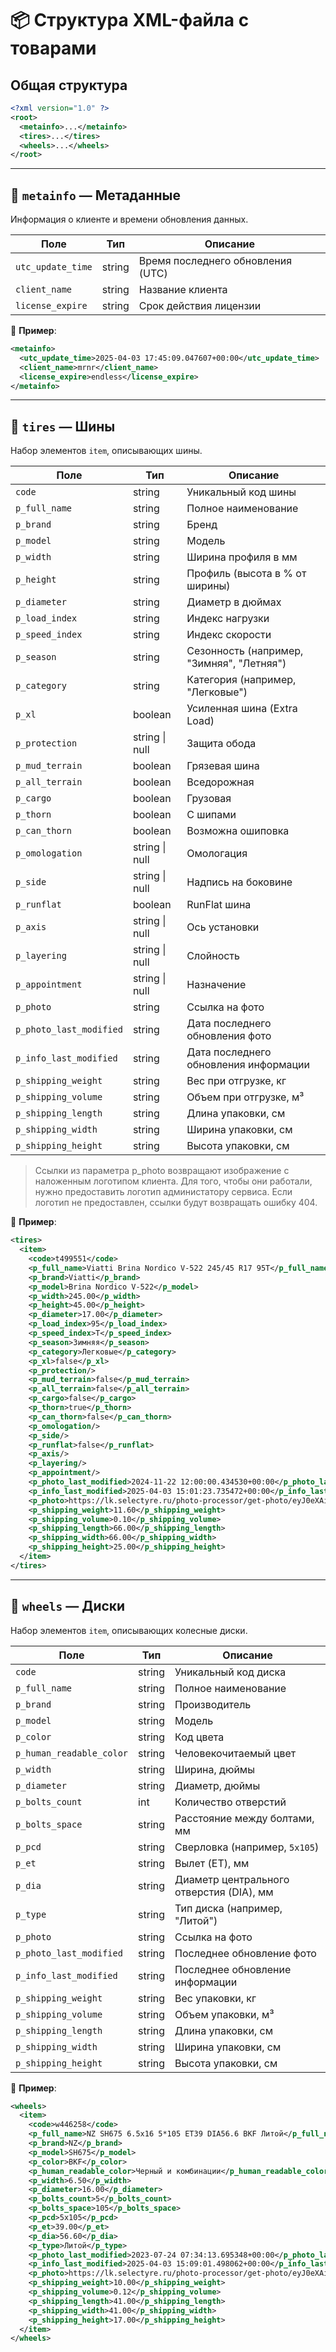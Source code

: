 # 📦 Структура XML-файла с товарами

## Общая структура

```xml
<?xml version="1.0" ?>
<root>
  <metainfo>...</metainfo>
  <tires>...</tires>
  <wheels>...</wheels>
</root>
```

---

## 🧠 `metainfo` — Метаданные

Информация о клиенте и времени обновления данных.

| Поле               | Тип     | Описание                         |
|--------------------|---------|----------------------------------|
| `utc_update_time`  | string  | Время последнего обновления (UTC) |
| `client_name`      | string  | Название клиента                 |
| `license_expire`   | string  | Срок действия лицензии |

📌 **Пример**:

```xml
<metainfo>
  <utc_update_time>2025-04-03 17:45:09.047607+00:00</utc_update_time>
  <client_name>mrnr</client_name>
  <license_expire>endless</license_expire>
</metainfo>
```

---

## 🛞 `tires` — Шины

Набор элементов `item`, описывающих шины.

| Поле                | Тип      | Описание                                  |
|---------------------|----------|-------------------------------------------|
| `code`              | string   | Уникальный код шины                       |
| `p_full_name`       | string   | Полное наименование                       |
| `p_brand`           | string   | Бренд                                     |
| `p_model`           | string   | Модель                                    |
| `p_width`           | string   | Ширина профиля в мм                       |
| `p_height`          | string   | Профиль (высота в % от ширины)            |
| `p_diameter`        | string   | Диаметр в дюймах                          |
| `p_load_index`      | string   | Индекс нагрузки                           |
| `p_speed_index`     | string   | Индекс скорости                           |
| `p_season`          | string   | Сезонность (например, "Зимняя", "Летняя") |
| `p_category`        | string   | Категория (например, "Легковые")          |
| `p_xl`              | boolean  | Усиленная шина (Extra Load)               |
| `p_protection`      | string \| null | Защита обода                              |
| `p_mud_terrain`     | boolean  | Грязевая шина                             |
| `p_all_terrain`     | boolean  | Вседорожная                               |
| `p_cargo`           | boolean  | Грузовая                                  |
| `p_thorn`           | boolean  | С шипами                                  |
| `p_can_thorn`       | boolean  | Возможна ошиповка                         |
| `p_omologation`     | string \| null | Омологация                                |
| `p_side`            | string \| null | Надпись на боковине                       |
| `p_runflat`         | boolean  | RunFlat шина                              |
| `p_axis`            | string \| null | Ось установки                             |
| `p_layering`        | string \| null | Слойность                                 |
| `p_appointment`     | string \| null | Назначение                                |
| `p_photo`           | string   | Ссылка на фото                            |
| `p_photo_last_modified` | string | Дата последнего обновления фото           |
| `p_info_last_modified`  | string | Дата последнего обновления информации     |
| `p_shipping_weight`     | string | Вес при отгрузке, кг                      |
| `p_shipping_volume`     | string | Объем при отгрузке, м³                    |
| `p_shipping_length`     | string | Длина упаковки, см                        |
| `p_shipping_width`      | string | Ширина упаковки, см                       |
| `p_shipping_height`     | string | Высота упаковки, см                       |

> Ссылки из параметра p_photo возвращают изображение с наложенным логотипом клиента. 
> Для того, чтобы они работали, нужно предоставить логотип администатору сервиса. 
> Если логотип не предоставлен, ссылки будут возвращать ошибку 404.


📌 **Пример**:

```xml
<tires>
  <item>
    <code>t499551</code>
    <p_full_name>Viatti Brina Nordico V-522 245/45 R17 95T</p_full_name>
    <p_brand>Viatti</p_brand>
    <p_model>Brina Nordico V-522</p_model>
    <p_width>245.00</p_width>
    <p_height>45.00</p_height>
    <p_diameter>17.00</p_diameter>
    <p_load_index>95</p_load_index>
    <p_speed_index>T</p_speed_index>
    <p_season>Зимняя</p_season>
    <p_category>Легковые</p_category>
    <p_xl>false</p_xl>
    <p_protection/>
    <p_mud_terrain>false</p_mud_terrain>
    <p_all_terrain>false</p_all_terrain>
    <p_cargo>false</p_cargo>
    <p_thorn>true</p_thorn>
    <p_can_thorn>false</p_can_thorn>
    <p_omologation/>
    <p_side/>
    <p_runflat>false</p_runflat>
    <p_axis/>
    <p_layering/>
    <p_appointment/>
    <p_photo_last_modified>2024-11-22 12:00:00.434530+00:00</p_photo_last_modified>
    <p_info_last_modified>2025-04-03 15:01:23.735472+00:00</p_info_last_modified>
    <p_photo>https://lk.selectyre.ru/photo-processor/get-photo/eyJ0eXAiOiJKV1QiLCJhbGciOiJIUzI1NiJ9.eyJ1c2VyX2lkIjoxLCJjb2RlIjoidDQ5OTU1MSJ9.u8pvAcFql6eyxxRPlYpqZAHQeD7kUuqv_wiSDtxJ7D8/</p_photo>
    <p_shipping_weight>11.60</p_shipping_weight>
    <p_shipping_volume>0.10</p_shipping_volume>
    <p_shipping_length>66.00</p_shipping_length>
    <p_shipping_width>66.00</p_shipping_width>
    <p_shipping_height>25.00</p_shipping_height>
  </item>
</tires>
```

---

## 🛞 `wheels` — Диски

Набор элементов `item`, описывающих колесные диски.

| Поле                | Тип      | Описание |
|---------------------|----------|----------|
| `code`              | string   | Уникальный код диска |
| `p_full_name`       | string   | Полное наименование |
| `p_brand`           | string   | Производитель |
| `p_model`           | string   | Модель |
| `p_color`           | string   | Код цвета |
| `p_human_readable_color` | string | Человекочитаемый цвет |
| `p_width`           | string   | Ширина, дюймы |
| `p_diameter`        | string   | Диаметр, дюймы |
| `p_bolts_count`     | int      | Количество отверстий |
| `p_bolts_space`     | string   | Расстояние между болтами, мм |
| `p_pcd`             | string   | Сверловка (например, `5x105`) |
| `p_et`              | string   | Вылет (ET), мм |
| `p_dia`             | string   | Диаметр центрального отверстия (DIA), мм |
| `p_type`            | string   | Тип диска (например, "Литой") |
| `p_photo`           | string   | Ссылка на фото |
| `p_photo_last_modified` | string | Последнее обновление фото |
| `p_info_last_modified`  | string | Последнее обновление информации |
| `p_shipping_weight`     | string | Вес упаковки, кг |
| `p_shipping_volume`     | string | Объем упаковки, м³ |
| `p_shipping_length`     | string | Длина упаковки, см |
| `p_shipping_width`      | string | Ширина упаковки, см |
| `p_shipping_height`     | string | Высота упаковки, см |

📌 **Пример**:

```xml
<wheels>
  <item>
    <code>w446258</code>
    <p_full_name>NZ SH675 6.5x16 5*105 ET39 DIA56.6 BKF Литой</p_full_name>
    <p_brand>NZ</p_brand>
    <p_model>SH675</p_model>
    <p_color>BKF</p_color>
    <p_human_readable_color>Черный и комбинации</p_human_readable_color>
    <p_width>6.50</p_width>
    <p_diameter>16.00</p_diameter>
    <p_bolts_count>5</p_bolts_count>
    <p_bolts_space>105</p_bolts_space>
    <p_pcd>5x105</p_pcd>
    <p_et>39.00</p_et>
    <p_dia>56.60</p_dia>
    <p_type>Литой</p_type>
    <p_photo_last_modified>2023-07-24 07:34:13.695348+00:00</p_photo_last_modified>
    <p_info_last_modified>2025-04-03 15:09:01.498062+00:00</p_info_last_modified>
    <p_photo>https://lk.selectyre.ru/photo-processor/get-photo/eyJ0eXAiOiJKV1QiLCJhbGciOiJIUzI1NiJ9.eyJ1c2VyX2lkIjoxLCJjb2RlIjoidzQ0NjI1OCJ9.DEreivROUGnmgTRdIESVo6TBx-f4Xnvo-Zdgtx57l38/</p_photo>
    <p_shipping_weight>10.00</p_shipping_weight>
    <p_shipping_volume>0.12</p_shipping_volume>
    <p_shipping_length>41.00</p_shipping_length>
    <p_shipping_width>41.00</p_shipping_width>
    <p_shipping_height>17.00</p_shipping_height>
  </item>
</wheels>
``` 